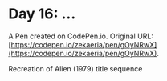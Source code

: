 # Day 16: ...

A Pen created on CodePen.io. Original URL: [https://codepen.io/zekaeria/pen/gOyNRwX](https://codepen.io/zekaeria/pen/gOyNRwX).

Recreation of Alien (1979) title sequence